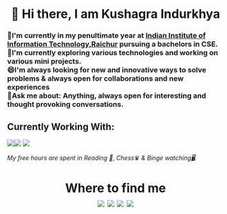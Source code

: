 <h1 align ="center"> 👋 Hi there, I am Kushagra Indurkhya </h1>

<!--
**KushagraIndurkhya/KushagraIndurkhya** is a ✨ _special_ ✨ repository because its `README.md` (this file) appears on your GitHub profile.

Here are some ideas to get you started:

- 🔭 I’m currently working on ...
- 🌱 I’m currently learning ...
- 👯 I’m looking to collaborate on ...
- 🤔 I’m looking for help with ...
- 💬 Ask me about ...
- 📫 How to reach me: ...
- 😄 Pronouns: ...
- ⚡ Fun fact: ...
-->
<h3>
🔭I'm currently in my penultimate year at <a href="https://www.iiitr.ac.in/">Indian Institute of Information Technology,Raichur</a> pursuing a bachelors in CSE.<br>
🌱I'm currently exploring various technologies and working on various mini projects.<br>
😄I'm always looking for new and innovative ways to solve problems & always open for collaborations and new experiences<br>
💬Ask me about: Anything, always open for interesting and thought provoking conversations.<br>
</h3>

<h2><b>Currently Working With:</b></h2><p><img src="https://img.shields.io/badge/python%20-%2314354C.svg?&style=for-the-badge&logo=python&logoColor=white"/><img src="https://img.shields.io/badge/go-%2300ADD8.svg?&style=for-the-badge&logo=go&logoColor=white"/>
<!--    <img src="https://img.shields.io/badge/flask%20-%23000.svg?&style=for-the-badge&logo=flask&logoColor=white"/> -->
<!--    <img src="https://img.shields.io/badge/django%20-%23092E20.svg?&style=for-the-badge&logo=django&logoColor=white"/> -->
   <img src="https://img.shields.io/badge/AWS%20-%23FF9900.svg?&style=for-the-badge&logo=amazon-aws&logoColor=white"/></p>


<i>My free hours are spent in Reading 📖, Chess</i>♛<i> & Binge watching🖥️.</i>
<h1 align="center">
Where to find me<br>
   <a href="https://www.linkedin.com/in/kushagra-indurkhya-a832b2192/"><img src="https://img.shields.io/badge/Linkedin-Kushagra Indurkhya-blue"></a>
   <a href="https://https://twitter.com/k_indurkhya"><img src="https://img.shields.io/badge/Twitter-@k_indurkhya-blue"></a>
   <a href="https://www.instagram.com/the.white.wolf.indurkhya/"><img src="https://img.shields.io/badge/Insta-the.white.wolf.indurkhya-red"></a>
   <a href="https://www.facebook.com/kushagra.indurkhya.3"><img src="https://img.shields.io/badge/Facebook-Kushagra Indurkhya-blue"></a
</h1>

